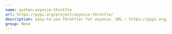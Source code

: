 ```yaml
---
name: python-asyncio-throttle
url: https://pypi.org/project/asyncio-throttle/
description: easy-to-use throttler for asyncio. URL : https://pypi.org/project/asyncio-throttle/ Groups : None
group: None
---
```

